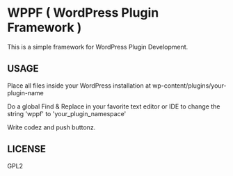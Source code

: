 WPPF ( WordPress Plugin Framework )
===================================

This is a simple framework for WordPress Plugin Development.

USAGE
-----

Place all files inside your WordPress installation at wp-content/plugins/your-plugin-name

Do a global Find & Replace in your favorite text editor or IDE to change the string 'wppf' to 'your_plugin_namespace'

Write codez and push buttonz.

LICENSE
-------

GPL2